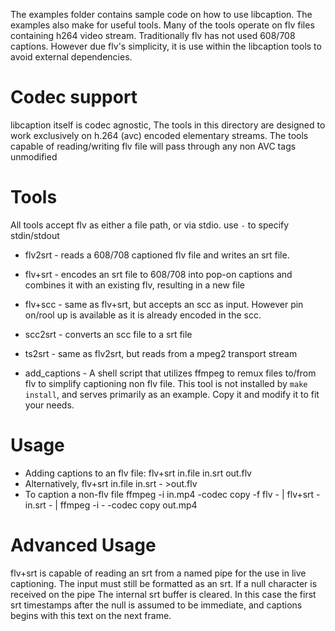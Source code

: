 The examples folder contains sample code on how to use libcaption. The examples
also make for useful tools. Many of the tools operate on flv files containing
h264 video stream. Traditionally flv has not used 608/708 captions. However due
flv's simplicity, it is use within the libcaption tools to avoid external
dependencies.

# Codec support
libcaption itself is codec agnostic, The tools in this directory are designed to
work exclusively on h.264 (avc) encoded elementary streams. The tools capable of
reading/writing flv file will pass through any non AVC tags unmodified

# Tools
All tools accept flv as either a file path, or via stdio. use `-` to specify stdin/stdout
- flv2srt - reads a 608/708 captioned flv file and writes an srt file.
- flv+srt - encodes an srt file to 608/708 into pop-on captions and combines it with an existing flv, resulting in a new file
- flv+scc - same as flv+srt, but accepts an scc as input. However pin on/rool up is available as it is already encoded in the scc.
- scc2srt - converts an scc file to a srt file
- ts2srt - same as flv2srt, but reads from a mpeg2 transport stream

- add_captions - A shell script that utilizes ffmpeg to remux files to/from flv to simplify captioning
non flv file. This tool is not installed by `make install`, and serves primarily as an example.
Copy it and modify it to fit your needs.

# Usage
- Adding captions to an flv file:
flv+srt in.file in.srt out.flv
- Alternatively,
flv+srt in.file in.srt - >out.flv
- To caption a non-flv file
ffmpeg -i in.mp4 -codec copy -f flv - | flv+srt - in.srt - | ffmpeg -i - -codec copy out.mp4

# Advanced Usage
flv+srt is capable of reading an srt from a named pipe for the use in live captioning.
The input must still be formatted as an srt. If a null character is received on the pipe
The internal srt buffer is cleared. In this case the first srt timestamps after the null
is assumed to be immediate, and captions begins with this text on the next frame.
